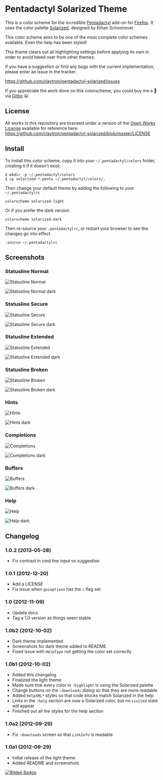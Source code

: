 # Pentadactyl Solarized Theme

This is a color scheme for the incredible [Pentadactyl][penta] add-on
for [Firefox][ff]. It uses the color palette [Solarized][solar],
designed by Ethan Schoonover.

This color scheme aims to be one of the most complete color schemes
available. Even the help has been styled!

This theme clears out all highlighting settings before applying its own
in order to avoid bleed over from other themes.

If you have a suggestion or find any bugs with the current
implementation, please enter an issue in the tracker:

https://github.com/claytron/pentadactyl-solarized/issues

If you appreciate the work done on this colorscheme, you could buy me a
:beer: via [Gittip](https://www.gittip.com/claytron/) :smiley:

## License

All works in this repository are licensed under a version of the
[Open Works License][owl] available for reference here:
https://github.com/claytron/pentadactyl-solarized/blob/master/LICENSE

## Install

To install this color scheme, copy it into your `~/.pentadactyl/colors`
folder, creating it if it doesn't exist:

    $ mkdir -p ~/.pentadactyl/colors
    $ cp solarized-*.penta ~/.pentadactyl/colors/.

Then change your default theme by adding the following to your
`~/.pentadactylrc`

    colorscheme solarized-light

Or if you prefer the dark version

    colorscheme solarized-dark

Then re-source your `.pentadactylrc`, or restart your browser to see the
changes go into effect.

    :source ~/.pentadactylrc

## Screenshots

### Statusline Normal

![Statusline Normal](http://claytron.github.io/pentadactyl-solarized/screenshots/statusline_normal.png)

![Statusline Normal dark](http://claytron.github.io/pentadactyl-solarized/screenshots/statusline_normal_dark.png)

### Statusline Secure

![Statusline Secure](http://claytron.github.io/pentadactyl-solarized/screenshots/statusline_secure.png)

![Statusline Secure dark](http://claytron.github.io/pentadactyl-solarized/screenshots/statusline_secure_dark.png)

### Statusline Extended

![Statusline Extended](http://claytron.github.io/pentadactyl-solarized/screenshots/statusline_extended.png)

![Statusline Extended dark](http://claytron.github.io/pentadactyl-solarized/screenshots/statusline_extended_dark.png)

### Statusline Broken

![Statusline Broken](http://claytron.github.io/pentadactyl-solarized/screenshots/statusline_broken.png)

![Statusline Broken dark](http://claytron.github.io/pentadactyl-solarized/screenshots/statusline_broken_dark.png)

### Hints

![Hints](http://claytron.github.io/pentadactyl-solarized/screenshots/hints.png)

![Hints dark](http://claytron.github.io/pentadactyl-solarized/screenshots/hints_dark.png)

### Completions

![Completions](http://claytron.github.io/pentadactyl-solarized/screenshots/completions.png)

![Completions dark](http://claytron.github.io/pentadactyl-solarized/screenshots/completions_dark.png)

### Buffers

![Buffers](http://claytron.github.io/pentadactyl-solarized/screenshots/buffers.png)

![Buffers dark](http://claytron.github.io/pentadactyl-solarized/screenshots/buffers_dark.png)

### Help

![Help](http://claytron.github.io/pentadactyl-solarized/screenshots/help.png)

![Help dark](http://claytron.github.io/pentadactyl-solarized/screenshots/help_dark.png)

## Changelog

### 1.0.2 (2013-05-28)

- Fix contrast in cmd line input vs suggestion

### 1.0.1 (2012-12-20)

- Add a LICENSE
- Fix issue when `guioptions` has the `c` flag set

### 1.0 (2012-11-09)

- Update docs
- Tag a 1.0 version as things seem stable

### 1.0b2 (2012-10-02)

- Dark theme implemented
- Screenshots for dark theme added to README
- Fixed issue with `HelpType` not getting the color set correctly

### 1.0b1 (2012-10-02)

- Added this changelog
- Finalized the light theme
- Made sure that every color in `:highlight` is using the Solarized
  palette
- Change buttons on the `:downloads` dialog so that they are more
  readable
- Added `HelpXML*` styles so that code blocks match Solarized in the
  help
- Links in the `:help` section are now a Solarized color, but no
  `visited` state will appear
- Finished out all the styles for the help section

### 1.0a2 (2012-09-29)

- Fix `:downloads` screen so that `LinkInfo` is readable

### 1.0a1 (2012-09-29)

- Initial release of the light theme
- Added README and screenshots


[ff]: https://www.mozilla.org/en-US/firefox/fx/
[penta]: http://5digits.org/pentadactyl/
[solar]: http://ethanschoonover.com/solarized
[owl]: http://copyfree.org/licenses/owl/license.txt


[![Bitdeli Badge](https://d2weczhvl823v0.cloudfront.net/claytron/pentadactyl-solarized/trend.png)](https://bitdeli.com/free "Bitdeli Badge")

